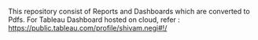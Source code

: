 This repository consist of Reports and Dashboards which are converted to Pdfs.
For Tableau Dashboard hosted on cloud, refer : https://public.tableau.com/profile/shivam.negi#!/
